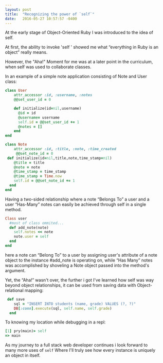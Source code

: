 ```yaml
---
layout: post
title:  "Recognizing the power of `self`"
date:   2016-05-27 10:57:57 -0400
---
```


At the early stage of Object-Oriented Ruby I was introduced to the idea of self.

At first, the ability to invoke 'self ' showed me what “everything in Ruby is an object” really means.

However, the "Aha!" Moment for me was at a later point in the curriculum, when self was used to collaborate classes.

In an example of a simple note application consisting of Note and User class:

```ruby
class User
    attr_accessor :id, :username, :notes
    @@set_user_id = 0

    def initialize(id=nil,username)
      @id = id
      @username= username
      self.id = @@set_user_id += 1    
      @notes = [] 
    end
end
```


```ruby
class Note
    attr_accessor :id, :title, :note, :time_created
     @@set_note_id = 0
 def initialize(id=nil,title,note,time_stamp=nil) 
    @title = title 
    @note = note
    @time_stamp = time_stamp
    @time_stamp = Time.now    
    self.id = @@set_note_id += 1
  end
end
```
Having a two-sided relationship where a note “Belongs To” a user and a user “Has-Many” notes can easily be achieved through self in a single method. 

```ruby
Class user
  #most of class ommited...
  def add_note(note)
    self.notes << note
    note.user = self
  end
end
```

here a note can “Belong To” to a user by assigning user's attribute of a note object to the instance #add_note is operating on, while “Has Many” notes was accomplished by shoveling a Note object passed into the method's argument.

Yet, the “Aha!” wasn't over, the further i got I've learned how self was way beyond object relationships, it can be used from saving data with Object-relational mapping:

```ruby
 def save
    sql = "INSERT INTO students (name, grade) VALUES (?, ?)"
    DB[:conn].execute(sql, self.name, self.grade)
  end
```  

To knowing my location while debugging in a repl:

```ruby
[1] pry(main)> self
=> main
```

As my journey to a full stack web developer continues  i  look forward to many more uses of `self` Where I'll truly see how every instance is uniquely an object in itself.

